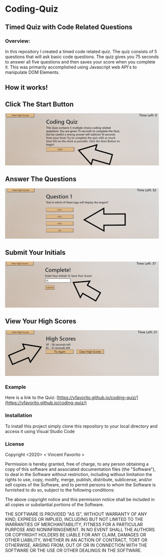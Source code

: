 # Coding-Quiz

## Timed Quiz with Code Related Questions

### Overview:
In this repository I created a timed code related quiz.  The quiz consists of 5 questions that will ask basic code questions.  The quiz gives you 75 seconds to answer all five questions and then saves your score when you complete it. This was primarily accomplished using Javascript web API's to manipulate DOM Elements.  

## How it works!


## Click The Start Button
![Start Button](images/startBtn.png)

## Answer The Questions
![AnswerQuestions](images/ansQuestions.png)

## Submit Your Initials
![Initials](images/initials.png)

## View Your High Scores
![HighScores](images/highScores.png)

### Example
Here is a link to the Quiz:  [https://vfavorito.github.io/coding-quiz/](https://vfavorito.github.io/coding-quiz/)

### Installation
To install this project simply clone this repository to your local directory and access it using Visual Studio Code

### License
Copyright <2020> < Vincent Favorito >

Permission is hereby granted, free of charge, to any person obtaining a copy of this software and associated documentation files (the "Software"), to deal in the Software without restriction, including without limitation the rights to use, copy, modify, merge, publish, distribute, sublicense, and/or sell copies of the Software, and to permit persons to whom the Software is furnished to do so, subject to the following conditions:

The above copyright notice and this permission notice shall be included in all copies or substantial portions of the Software.

THE SOFTWARE IS PROVIDED "AS IS", WITHOUT WARRANTY OF ANY KIND, EXPRESS OR IMPLIED, INCLUDING BUT NOT LIMITED TO THE WARRANTIES OF MERCHANTABILITY, FITNESS FOR A PARTICULAR PURPOSE AND NONINFRINGEMENT. IN NO EVENT SHALL THE AUTHORS OR COPYRIGHT HOLDERS BE LIABLE FOR ANY CLAIM, DAMAGES OR OTHER LIABILITY, WHETHER IN AN ACTION OF CONTRACT, TORT OR OTHERWISE, ARISING FROM, OUT OF OR IN CONNECTION WITH THE SOFTWARE OR THE USE OR OTHER DEALINGS IN THE SOFTWARE.